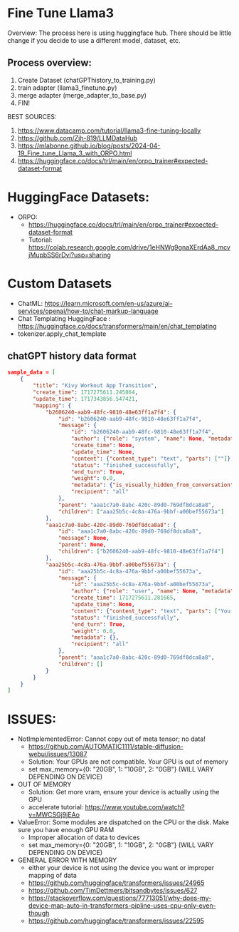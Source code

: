 # Fine Tune Llama3 

Overview: The process here is using huggingface hub. There should be little change if you decide to use a different model, dataset, etc. 

## Process overview: 
1. Create Dataset (chatGPThistory_to_training.py)
2. train adapter (llama3_finetune.py)
3. merge adapter (merge_adapter_to_base.py)
4. FIN!

BEST SOURCES: 
1. https://www.datacamp.com/tutorial/llama3-fine-tuning-locally
2. https://github.com/Zjh-819/LLMDataHub
3. https://mlabonne.github.io/blog/posts/2024-04-19_Fine_tune_Llama_3_with_ORPO.html
4. https://huggingface.co/docs/trl/main/en/orpo_trainer#expected-dataset-format




# HuggingFace Datasets: 
* ORPO: 
    * https://huggingface.co/docs/trl/main/en/orpo_trainer#expected-dataset-format
    * Tutorial: https://colab.research.google.com/drive/1eHNWg9gnaXErdAa8_mcvjMupbSS6rDvi?usp=sharing

# Custom Datasets
* ChatML: https://learn.microsoft.com/en-us/azure/ai-services/openai/how-to/chat-markup-language
* Chat Templating HuggingFace : https://huggingface.co/docs/transformers/main/en/chat_templating
* tokenizer.apply_chat_template

## chatGPT history data format
``` json
sample_data = [
    {
        "title": "Kivy Workout App Transition",
        "create_time": 1717275611.245864,
        "update_time": 1717343856.547421,
        "mapping": {
            "b2606240-aab9-48fc-9810-48e63ff1a7f4": {
                "id": "b2606240-aab9-48fc-9810-48e63ff1a7f4",
                "message": {
                    "id": "b2606240-aab9-48fc-9810-48e63ff1a7f4",
                    "author": {"role": "system", "name": None, "metadata": {}},
                    "create_time": None,
                    "update_time": None,
                    "content": {"content_type": "text", "parts": [""]},
                    "status": "finished_successfully",
                    "end_turn": True,
                    "weight": 0.0,
                    "metadata": {"is_visually_hidden_from_conversation": True},
                    "recipient": "all"
                },
                "parent": "aaa1c7a0-8abc-420c-89d0-769df8dca8a8",
                "children": ["aaa25b5c-4c8a-476a-9bbf-a00bef55673a"]
            },
            "aaa1c7a0-8abc-420c-89d0-769df8dca8a8": {
                "id": "aaa1c7a0-8abc-420c-89d0-769df8dca8a8",
                "message": None,
                "parent": None,
                "children": ["b2606240-aab9-48fc-9810-48e63ff1a7f4"]
            },
            "aaa25b5c-4c8a-476a-9bbf-a00bef55673a": {
                "id": "aaa25b5c-4c8a-476a-9bbf-a00bef55673a",
                "message": {
                    "id": "aaa25b5c-4c8a-476a-9bbf-a00bef55673a",
                    "author": {"role": "user", "name": None, "metadata": {}},
                    "create_time": 1717275611.281665,
                    "update_time": None,
                    "content": {"content_type": "text", "parts": ["You are going to create a workout app for android. You will use kivy, buildozer, and python. I will provide 2 example files for you to use. One file is the main logic for the workout app, the other file is an example version of the app using tkinter. You will use both files to create a kivy version. "]},
                    "status": "finished_successfully",
                    "end_turn": True,
                    "weight": 0.0,
                    "metadata": {},
                    "recipient": "all"
                },
                "parent": "aaa1c7a0-8abc-420c-89d0-769df8dca8a8",
                "children": []
            }
        }
    }
]
```
# ISSUES:
* NotImplementedError: Cannot copy out of meta tensor; no data!
    * https://github.com/AUTOMATIC1111/stable-diffusion-webui/issues/13087
    * Solution: Your GPUs are not compatible. Your GPU is out of memory
    * set max_memory={0: "20GB", 1: "10GB", 2: "0GB"} (WILL VARY DEPENDING ON DEVICE)
* OUT OF MEMORY
    * Solution: Get more vram, ensure your device is actually using the GPU
    * accelerate tutorial: https://www.youtube.com/watch?v=MWCSGj9jEAo
* ValueError: Some modules are dispatched on the CPU or the disk. Make sure you have enough GPU RAM
    * Improper allocation of data to devices
    * set max_memory={0: "20GB", 1: "10GB", 2: "0GB"} (WILL VARY DEPENDING ON DEVICE)
* GENERAL ERROR WITH MEMORY
    * either your device is not using the device you want or improper mapping of data
    * https://github.com/huggingface/transformers/issues/24965
    * https://github.com/TimDettmers/bitsandbytes/issues/627
    * https://stackoverflow.com/questions/77713051/why-does-my-device-map-auto-in-transformers-pipline-uses-cpu-only-even-though
    * https://github.com/huggingface/transformers/issues/22595
